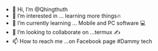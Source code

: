 - 👋 Hi, I’m @Qhingthuth
- 👀 I’m interested in ... learning more things🔥
- 🌱 I’m currently learning ... Mobile and PC software 💻
- 💞️ I’m looking to collaborate on ...termux ✍️
- 📫 How to reach me ...on Facebook page #Dammy tech

<!---
Qhingthuth/Qhingthuth is a ✨ special ✨ repository because its `README.md` (this file) appears on your GitHub profile.
You can click the Preview link to take a look at your changes.
--->
